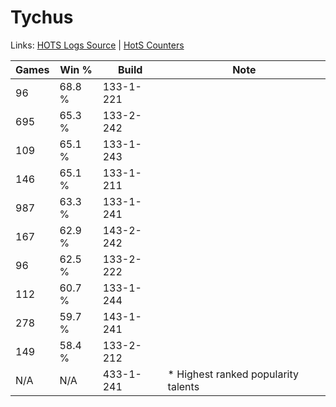 # Tychus

Links: [HOTS Logs Source](https://www.hotslogs.com/Sitewide/HeroDetails?Hero=Tychus) | [HotS Counters](http://hotscounters.com/#/hero/Tychus)

Games  | Win %  | Build     | Note
-----  | -----  | -----     | ----
96     | 68.8 % | 133-1-221 | 
695    | 65.3 % | 133-2-242 | 
109    | 65.1 % | 133-1-243 | 
146    | 65.1 % | 133-1-211 | 
987    | 63.3 % | 133-1-241 | 
167    | 62.9 % | 143-2-242 | 
96     | 62.5 % | 133-2-222 | 
112    | 60.7 % | 133-1-244 | 
278    | 59.7 % | 143-1-241 | 
149    | 58.4 % | 133-2-212 | 
N/A    | N/A    | 433-1-241 | * Highest ranked popularity talents
